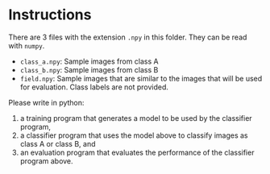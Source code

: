 # Instructions

There are 3 files with the extension `.npy` in this folder.
They can be read with `numpy`.

- `class_a.npy`: Sample images from class A
- `class_b.npy`: Sample images from class B
- `field.npy`: Sample images that are similar to the images that will be used for evaluation. Class labels are not provided.

Please write in python:

1. a training program that generates a model to be used by the classifier program,
2. a classifier program that uses the model above to classify images as class A or class B, and
3. an evaluation program that evaluates the performance of the classifier program above.
